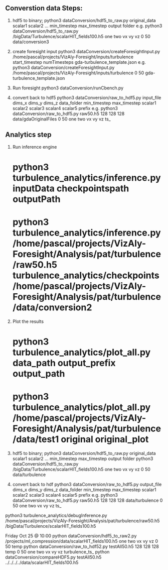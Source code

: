 ## Converstion data Steps:
1. hdf5 to binary;
	python3 dataConversion/hdf5_to_raw.py original_data scalar1 scalar2 ... min_timestep max_timestep output folder
	e.g. python3 dataConversion/hdf5_to_raw.py /bigData/Turbulence/scalarHIT_fields100.h5 one two vx vy vz 0 50  data/conversion3 

2. create foresight input
	python3 dataConversion/createForesightInput.py /home/pascal/projects/VizAly-Foresight/inputs/turbulence start_timestep numTimesteps gda-turbulence_template.json
	e.g. python3 dataConversion/createForesightInput.py /home/pascal/projects/VizAly-Foresight/inputs/turbulence 0 50 gda-turbulence_template.json

3. Run foresight
	python3 dataConversion/runCbench.py

4. convert back to hdf5
	python3 dataConversion/raw_to_hdf5.py input_file dims_x dims_y dims_z data_folder min_timestep max_timestep scalar1 scalar2 scalar3 scalar4 scalar5 prefix
	e.g. python3 dataConversion/raw_to_hdf5.py raw50.h5 128 128 128 data/gdaOriginalFiles 0 50 one two vx vy vz ts_



## Analytics step
1. Run inference engine
	# python3 turbulence_analytics/inference.py inputData checkpointspath outputPath
	# python3 turbulence_analytics/inference.py /home/pascal/projects/VizAly-Foresight/Analysis/pat/turbulence/raw50.h5 turbulence_analytics/checkpoints /home/pascal/projects/VizAly-Foresight/Analysis/pat/turbulence/data/conversion2

2. Plot the results
	# python3 turbulence_analytics/plot_all.py data_path output_prefix output_path
	# python3 turbulence_analytics/plot_all.py /home/pascal/projects/VizAly-Foresight/Analysis/pat/turbulence/data/test1 original original_plot



 

1. hdf5 to binary;
python3 dataConversion/hdf5_to_raw.py original_data scalar1 scalar2 ... min_timestep max_timestep output folder
python3 dataConversion/hdf5_to_raw.py /bigData/Turbulence/scalarHIT_fields100.h5 one two vx vy vz 0 50  data/turbulence


2. convert back to hdf
python3 dataConversion/raw_to_hdf5.py output_file dims_x dims_y dims_z data_folder min_timestep max_timestep scalar1 scalar2 scalar3 scalar4 scalar5 prefix
e.g. python3 dataConversion/raw_to_hdf5.py raw50.h5 128 128 128 data/turbulence 0 50 one two vx vy vz ts_



python3 turbulence_analytics/debugInference.py /home/pascal/projects/VizAly-Foresight/Analysis/pat/turbulence/raw50.h5 /bigData/Turbulence/scalarHIT_fields100.h5


Friday Oct 25 @ 10:00
python dataConversion/hdf5_to_raw2.py /projects/ml_compression/data/scalarHIT_fields100.h5 one two vx vy vz 0 50  temp
python dataConversion/raw_to_hdf52.py testAll50.h5 128 128 128 temp 0 50 one two vx vy vz turbulence_ts_
python dataConversion/compareHDF5.py testAll50.h5 ../../../../data/scalarHIT_fields100.h5